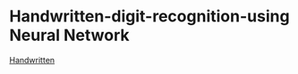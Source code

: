 # Handwritten-digit-recognition-using Neural Network
[Handwritten](https://digitbibek.streamlit.app/)
